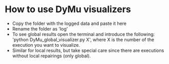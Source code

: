 # How to use DyMu visualizers

 - Copy the folder with the logged data and paste it here
 - Rename the folder as 'log'
 - To see global results open the terminal and introduce the following: 'python DyMu_global_visualizer.py X', where X is the number of the execution you want to visualize.
 - Similar for local results, but take special care since there are executions without local repairings (only global).
